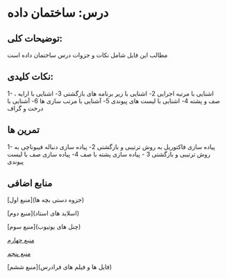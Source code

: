 # درس: ساختمان داده

## توضیحات کلی:
مطالب این فایل شامل نکات و جزوات درس ساختمان داده است


## نکات کلیدی: 
1- اشنایی با مرتبه اجرایی
2- اشنایی با زیر برنامه های بازگشتی
3- اشنایی با ارایه ، صف و پشته 
4- اشنایی با لیست های پیوندی
5- آشنایی با مرتب سازی ها
6- آشنایی با درخت و گراف

## تمرین ها
1- پیاده سازی فاکتوریل به روش ترتیبی و بازگشتی
2- پیاده سازی دنباله فیبوناچی به روش ترتیبی و بازگشتی
3 - پیاده سازی پشته با صف
4- پیاده سازی صف با لیست پیوندی

## منابع اضافی

[منبع اول](جزوه دستی بچه ها) 

[منبع دوم](اسلاید های استاد)

[منبع سوم](چنل های یوتیوب)

[منبع چهارم](https://www.geeksforgeeks.org/data-structures/)

[منبع پنجم](https://www.w3schools.com/dsa/dsa_intro.php)

[منبع ششم](فایل ها و فیلم های فرادرس)
